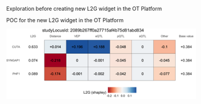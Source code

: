 Exploration before creating new L2G widget in the OT Platform

POC for the new L2G widget in the OT Platform

![L2G Widget](./out/output.png)
